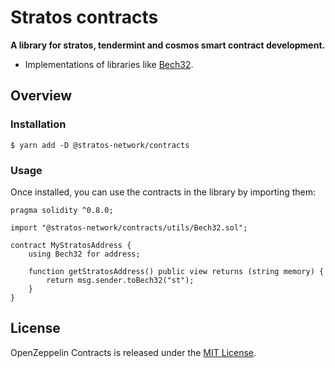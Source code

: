 # Stratos contracts

**A library for stratos, tendermint and cosmos smart contract development.**

 * Implementations of libraries like [Bech32](https://en.bitcoin.it/wiki/Bech32).


## Overview

### Installation

```
$ yarn add -D @stratos-network/contracts
```


### Usage

Once installed, you can use the contracts in the library by importing them:

```solidity
pragma solidity ^0.8.0;

import "@stratos-network/contracts/utils/Bech32.sol";

contract MyStratosAddress {
    using Bech32 for address;

    function getStratosAddress() public view returns (string memory) {
        return msg.sender.toBech32("st");
    }
}
```

## License

OpenZeppelin Contracts is released under the [MIT License](LICENSE).
